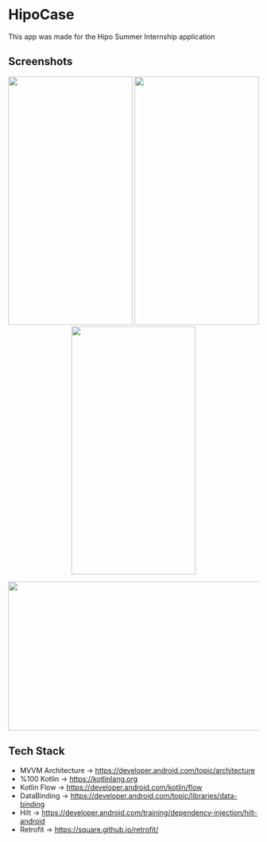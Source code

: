 # HipoCase

This app was made for the Hipo Summer Internship application

## Screenshots
<p align="center">
<img src="https://user-images.githubusercontent.com/58326260/231993262-fda6fcf2-33f3-4c1a-85ba-ae19bd8ad60e.jpg" width="250" height="500"/>     <img src="https://user-images.githubusercontent.com/58326260/231993257-973345c7-13db-44ee-bf9a-fa826fecfef8.jpg" width="250" height="500"/>     <img src="https://user-images.githubusercontent.com/58326260/231993237-451a0c92-4bfc-4cf3-97ce-0b38a5ef2d16.jpg" width="250" height="500"/>
</p>

<p align="center">
<img src="https://user-images.githubusercontent.com/58326260/231993915-67e7a8cb-22b9-4d7f-8f1f-a88e079bb3d5.png" width="600" height="300"/>
</p>

## Tech Stack 
 - MVVM Architecture -> https://developer.android.com/topic/architecture
 - %100 Kotlin -> https://kotlinlang.org
 - Kotlin Flow -> https://developer.android.com/kotlin/flow
 - DataBinding -> https://developer.android.com/topic/libraries/data-binding
 - Hilt -> https://developer.android.com/training/dependency-injection/hilt-android
 - Retrofit -> https://square.github.io/retrofit/
